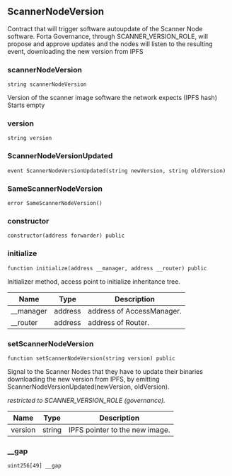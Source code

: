 
## ScannerNodeVersion

Contract that will trigger software autoupdate of the Scanner Node software.
Forta Governance, through SCANNER_VERSION_ROLE, will propose and approve updates and
the nodes will listen to the resulting event, downloading the new version from IPFS

### scannerNodeVersion

```solidity
string scannerNodeVersion
```

Version of the scanner image software the network expects (IPFS hash)
Starts empty

### version

```solidity
string version
```

### ScannerNodeVersionUpdated

```solidity
event ScannerNodeVersionUpdated(string newVersion, string oldVersion)
```

### SameScannerNodeVersion

```solidity
error SameScannerNodeVersion()
```

### constructor

```solidity
constructor(address forwarder) public
```

### initialize

```solidity
function initialize(address __manager, address __router) public
```

Initializer method, access point to initialize inheritance tree.

| Name | Type | Description |
| ---- | ---- | ----------- |
| __manager | address | address of AccessManager. |
| __router | address | address of Router. |

### setScannerNodeVersion

```solidity
function setScannerNodeVersion(string version) public
```

Signal to the Scanner Nodes that they have to update their binaries downloading the new
version from IPFS, by emitting ScannerNodeVersionUpdated(newVersion, oldVersion).

_restricted to SCANNER_VERSION_ROLE (governance)._

| Name | Type | Description |
| ---- | ---- | ----------- |
| version | string | IPFS pointer to the new image. |

### __gap

```solidity
uint256[49] __gap
```

